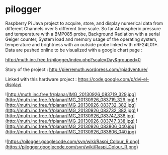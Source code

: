 # pilogger
Raspberry Pi Java project to acquire, store, and display numerical data from different Channels over 5 different time scale. So far Atmospheric pressure and temperature with a BMP085 probe, Background Radiation with a serial Geiger counter, System load and memory usage of the operating system, temperature and brightness with an outside probe linked with nRF24L01+. Data are pushed online to be visualized with a google chart page :

http://muth.inc.free.fr/pilogger/index.php?scale=Day&grouped=0

Story of the project :
http://pierremuth.wordpress.com/rpiadventure/

Linked with this hardware project :
https://code.google.com/p/dvi-el-display/

![http://muth.inc.free.fr/planar/IMG_20130926_083719_329.jpg](http://muth.inc.free.fr/planar/IMG_20130926_083719_329.jpg)
![http://muth.inc.free.fr/planar/IMG_20130926_083732_382.jpg](http://muth.inc.free.fr/planar/IMG_20130926_083732_382.jpg)
![http://muth.inc.free.fr/planar/IMG_20130926_083747_338.jpg](http://muth.inc.free.fr/planar/IMG_20130926_083747_338.jpg)
![http://muth.inc.free.fr/planar/IMG_20130926_083806_040.jpg](http://muth.inc.free.fr/planar/IMG_20130926_083806_040.jpg)

![https://pilogger.googlecode.com/svn/wiki/Raspi_Colour_R.png](https://pilogger.googlecode.com/svn/wiki/Raspi_Colour_R.png)
